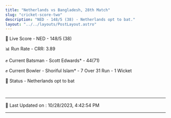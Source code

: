 ```yaml
---
title: "Netherlands vs Bangladesh, 28th Match"
slug: "cricket-score-two"
description: "NED - 148/5 (38) - Netherlands opt to bat."
layout: "../../layouts/PostLayout.astro"
---
```


🔴 Live Score - NED - 148/5 (38)  

📊 Run Rate - CRR: 3.89  

✊ Current Batsman - Scott Edwards* - 44(71)  

✊ Current Bowler - Shoriful Islam* - 7 Over 31 Run - 1 Wicket  

📑 Status - Netherlands opt to bat

<br />

***

📝 Last Updated on : 10/28/2023, 4:42:54 PM

***

